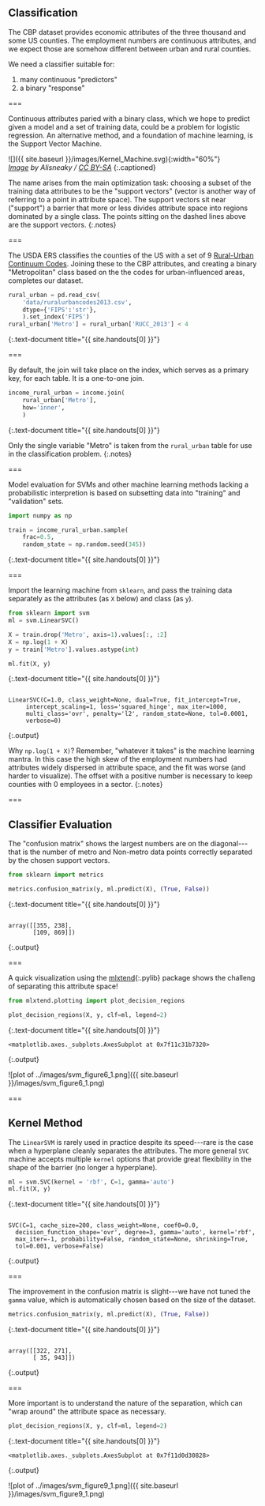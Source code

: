 ---
---

## Classification

The CBP dataset provides economic attributes of the three thousand and
some US counties. The employment numbers are continuous attributes, and
we expect those are somehow different between urban and rural counties.

We need a classifier suitable for:

1. many continuous "predictors"
1. a binary "response"

===

Continuous attributes paried with a binary class, which we hope to
predict given a model and a set of training data, could be a problem
for logistic regression. An alternative method, and a foundation of
machine learning, is the Support Vector Machine.

![]({{ site.baseurl }}/images/Kernel_Machine.svg){:width="60%"}  
*[Image][kernel_machine] by Alisneaky / [CC BY-SA]*
{:.captioned}

[kernel_machine]: https://commons.wikimedia.org/w/index.php?curid=47868867
[CC BY-SA]: https://creativecommons.org/licenses/by-sa/4.0

The name arises from the main optimization task: choosing a subset of
the training data attributes to be the "support vectors" (vector is
another way of referring to a point in attribute space). The support
vectors sit near ("support") a barrier that more or less divides
attribute space into regions dominated by a single class. The points
sitting on the dashed lines above are the support vectors.
{:.notes}

===

The USDA ERS classifies the counties of the US with a set of 9
[Rural-Urban Continuum Codes]. Joining these to the CBP attributes,
and creating a binary "Metropolitan" class based on the the codes for
urban-influenced areas, completes our dataset.


~~~python
rural_urban = pd.read_csv(
    'data/ruralurbancodes2013.csv',
    dtype={'FIPS':'str'},
    ).set_index('FIPS')
rural_urban['Metro'] = rural_urban['RUCC_2013'] < 4
~~~
{:.text-document title="{{ site.handouts[0] }}"}



[Rural-Urban Continuum Codes]: https://www.ers.usda.gov/data-products/rural-urban-continuum-codes/

===

By default, the join will take place on the index, which serves as a
primary key, for each table. It is a one-to-one join.


~~~python
income_rural_urban = income.join(
    rural_urban['Metro'],
    how='inner',
    )
~~~
{:.text-document title="{{ site.handouts[0] }}"}



Only the single variable "Metro" is taken from the `rural_urban` table for use
in the classification problem.
{:.notes}

===

Model evaluation for SVMs and other machine learning methods lacking a
probabilistic interpretion is based on subsetting data into "training"
and "validation" sets.


~~~python
import numpy as np

train = income_rural_urban.sample(
    frac=0.5,
    random_state = np.random.seed(345))
~~~
{:.text-document title="{{ site.handouts[0] }}"}



===

Import the learning machine from `sklearn`, and pass the training data
separately as the attributes (as `X` below) and class (as `y`).


~~~python
from sklearn import svm
ml = svm.LinearSVC()

X = train.drop('Metro', axis=1).values[:, :2]
X = np.log(1 + X)
y = train['Metro'].values.astype(int)

ml.fit(X, y)
~~~
{:.text-document title="{{ site.handouts[0] }}"}

~~~

LinearSVC(C=1.0, class_weight=None, dual=True, fit_intercept=True,
     intercept_scaling=1, loss='squared_hinge', max_iter=1000,
     multi_class='ovr', penalty='l2', random_state=None, tol=0.0001,
     verbose=0)
~~~
{:.output}



Why `np.log(1 + X)`? Remember, "whatever it takes" is the machine
learning mantra. In this case the high skew of the employment numbers
had attributes widely dispersed in attribute space, and the fit was
worse (and harder to visualize). The offset with a positive number is
necessary to keep counties with 0 employees in a sector.
{:.notes}

===

## Classifier Evaluation

The "confusion matrix" shows the largest numbers are on the
diagonal---that is the number of metro and Non-metro data points
correctly separated by the chosen support vectors.


~~~python
from sklearn import metrics

metrics.confusion_matrix(y, ml.predict(X), (True, False))
~~~
{:.text-document title="{{ site.handouts[0] }}"}

~~~

array([[355, 238],
       [109, 869]])
~~~
{:.output}



===

A quick visualization using the [mlxtend](){:.pylib} package
shows the challeng of separating this attribute space!


~~~python
from mlxtend.plotting import plot_decision_regions

plot_decision_regions(X, y, clf=ml, legend=2)
~~~
{:.text-document title="{{ site.handouts[0] }}"}

~~~
<matplotlib.axes._subplots.AxesSubplot at 0x7f11c31b7320>
~~~
{:.output}

![plot of ../images/svm_figure6_1.png]({{ site.baseurl }}/images/svm_figure6_1.png)

===

## Kernel Method

The `LinearSVM` is rarely used in practice despite its speed---rare is
the case when a hyperplane cleanly separates the attributes. The more
general `SVC` machine accepts multiple `kernel` options that provide
great flexibility in the shape of the barrier (no longer a hyperplane).


~~~python
ml = svm.SVC(kernel = 'rbf', C=1, gamma='auto')
ml.fit(X, y)
~~~
{:.text-document title="{{ site.handouts[0] }}"}

~~~

SVC(C=1, cache_size=200, class_weight=None, coef0=0.0,
  decision_function_shape='ovr', degree=3, gamma='auto', kernel='rbf',
  max_iter=-1, probability=False, random_state=None, shrinking=True,
  tol=0.001, verbose=False)
~~~
{:.output}



===

The improvement in the confusion matrix is slight---we have not tuned
the `gamma` value, which is automatically chosen based on the size of
the dataset.


~~~python
metrics.confusion_matrix(y, ml.predict(X), (True, False))
~~~
{:.text-document title="{{ site.handouts[0] }}"}

~~~

array([[322, 271],
       [ 35, 943]])
~~~
{:.output}



===

More important is to understand the nature of the separation, which
can "wrap around" the attribute space as necessary.


~~~python
plot_decision_regions(X, y, clf=ml, legend=2)
~~~
{:.text-document title="{{ site.handouts[0] }}"}

~~~
<matplotlib.axes._subplots.AxesSubplot at 0x7f11d0d30828>
~~~
{:.output}

![plot of ../images/svm_figure9_1.png]({{ site.baseurl }}/images/svm_figure9_1.png)

<!--
https://www.ers.usda.gov/data-products/rural-urban-continuum-codes/
FIPS over 3K
RUCC_2013 1,2,3 Metro / 4-9 Nonmetro
-->

